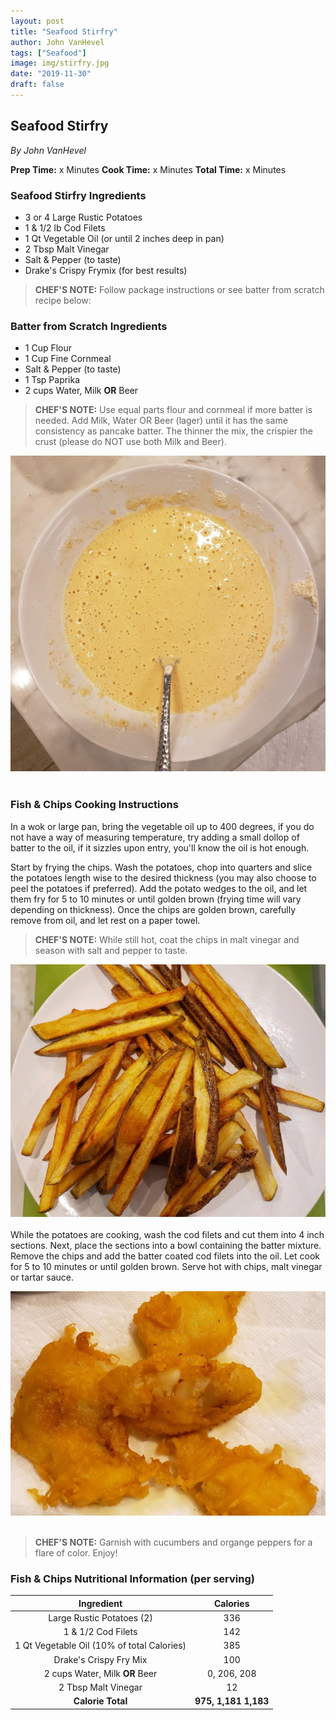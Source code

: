 ```yaml
---
layout: post
title: "Seafood Stirfry"
author: John VanHevel
tags: ["Seafood"]
image: img/stirfry.jpg
date: "2019-11-30"
draft: false
---
```


##  Seafood Stirfry ##

_By John VanHevel_

**Prep Time:** x Minutes
**Cook Time:** x Minutes
**Total Time:** x Minutes

### Seafood Stirfry Ingredients ###

- 3 or 4 Large Rustic Potatoes
- 1 & 1/2 lb Cod Filets
- 1 Qt Vegetable Oil (or until 2 inches deep in pan)
- 2 Tbsp Malt Vinegar
- Salt & Pepper (to taste)
- Drake's Crispy Frymix (for best results)

> **CHEF'S NOTE:** Follow package instructions or see batter from scratch recipe below:

### Batter from Scratch Ingredients ###

- 1 Cup Flour
- 1 Cup Fine Cornmeal
- Salt & Pepper (to taste)
- 1 Tsp Paprika
- 2 cups Water, Milk **OR** Beer

> **CHEF'S NOTE:** Use equal parts flour and cornmeal if more batter is needed. Add Milk, Water OR Beer (lager) until it has the same consistency as pancake batter.  The thinner the mix, the crispier the crust (please do NOT use both Milk and Beer).

![pancake batter consistency for fish and chips](img/drakes-batter-mixture.jpg)
<br></br>
### Fish & Chips Cooking Instructions ###

In a wok or large pan, bring the vegetable oil up to 400 degrees, if you do not have a way of measuring temperature, try adding a small dollop of batter to the oil, if it sizzles upon entry, you'll know the oil is hot enough.

Start by frying the chips. Wash the potatoes, chop into quarters and slice the potatoes length wise to the desired thickness (you may also choose to peel the potatoes if preferred). Add the potato wedges to the oil, and let them fry for 5 to 10 minutes or until golden brown (frying time will vary depending on thickness). Once the chips are golden brown, carefully remove from oil, and let rest on a paper towel.

> **CHEF'S NOTE:** While still hot, coat the chips in malt vinegar and season with salt and pepper to taste.

![chips removed from oil and coated in malt vinegar](img/chips-removed-from-oil.jpg)
<br></br>
While the potatoes are cooking, wash the cod filets and cut them into 4 inch sections. Next, place the sections into a bowl containing the batter mixture. Remove the chips and add the batter coated cod filets into the oil. Let cook for 5 to 10 minutes or until golden brown. Serve hot with chips, malt vinegar or tartar sauce.

![crispy brown cod from the fryer](img/crispy-brown-cod.jpg)
<br></br>
> **CHEF'S NOTE:** Garnish with cucumbers and organge peppers for a flare of color. Enjoy!

### Fish & Chips Nutritional Information (per serving) ###

| Ingredient | Calories |
| :------------: | :------------: |
| Large Rustic Potatoes (2)     | 336     |
| 1 & 1/2 Cod Filets     | 142     |
| 1 Qt Vegetable Oil (10% of total Calories)    | 385     |
| Drake's Crispy Fry Mix    | 100    |
| 2 cups Water, Milk **OR** Beer    | 0, 206, 208     |
| 2 Tbsp Malt Vinegar    | 12     |
| **Calorie Total**  | **975, 1,181 1,183**     |
<script type="application/ld+json">
{
  "@context": "http://schema.org",
  "@type": "Recipe",
  "author": "John VanHevel",
  "cookTime": "PT30M",
  "datePublished": "2019-11-30",
  "description": "This classic fish and chips recipe from my dad.",
  "image": "/static/85dad5f1d58ebd63eb03269a0a69e739/95566/fish-and-chip-recipe.jpg",
  "recipeIngredient": [
    "3 or 4 large rustic potatoes",
    "1 & 1/2 cod filet",
    "1 qt vegetable oil",
    "2 tbsp malt vinegar",
    "Drake's Cripsy Frymix",
    "salt",
    "pepper"
  ],
  "name": "John's World Famous Fish & Chips",
  "nutrition": {
    "@type": "NutritionInformation",
    "calories": "1,183 calories"
  },
  "prepTime": "PT10M",
  "recipeInstructions": "Start by frying the chips. Wash the potatoes, chop into quarters and slice the potatoes length wise to the desired thickness. Add the potato wedges to the oil, and let them fry for 5 to 10 minutes or until golden brown. Once the chips are golden brown, carefully remove from oil, and let rest on a paper towel. While the potatoes are cooking, wash the cod filets and cut them into 4 inch sections. Next, place the sections into a bowl containing the batter mixture. Remove the chips and add the batter coated cod filets into the oil. Let cook for 5 to 10 minutes or until golden brown. Serve hot with chips, malt vinegar or tartar sauce.",
  "recipeYield": "2 servings of fish and chips"
}
</script>